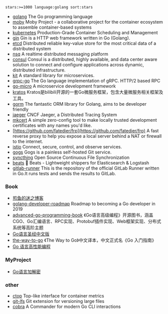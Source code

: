 ```
stars:>=1000 language:golang sort:stars
```
- [golang](https://github.com/golang/go) The Go programming language
- [moby](https://github.com/moby/moby) Moby Project - a collaborative project for the container ecosystem to assemble container-based systems
- [kubernetes](https://github.com/kubernetes/kubernetes) Production-Grade Container Scheduling and Management
- [gin](https://github.com/gin-gonic/gin) Gin is a HTTP web framework written in Go (Golang). 
- [etcd](https://github.com/etcd-io/etcd) Distributed reliable key-value store for the most critical data of a distributed system
- [nsq](https://github.com/nsqio/nsq) A realtime distributed messaging platform 
- [consul](https://github.com/hashicorp/consul) Consul is a distributed, highly available, and data center aware solution to connect and configure applications across dynamic, distributed infrastructure. 
- [kit](https://github.com/go-kit/kit) A standard library for microservices. 
- [grpc-go](https://github.com/grpc/grpc-go) The Go language implementation of gRPC. HTTP/2 based RPC
- [go-micro](https://github.com/micro/go-micro) A microservice development framework
- [kratos](https://github.com/bilibili/kratos) Kratos是bilibili开源的一套Go微服务框架，包含大量微服务相关框架及工具。
- [gorm](https://github.com/jinzhu/gorm) The fantastic ORM library for Golang, aims to be developer friendly
- [jaeger](https://github.com/jaegertracing/jaeger) CNCF Jaeger, a Distributed Tracing System
- [mkcert](https://github.com/FiloSottile/mkcert) A simple zero-config tool to make locally trusted development certificates with any names you'd like.
- [https://github.com/fatedier/frp](https://github.com/fatedier/frp) A fast reverse proxy to help you expose a local server behind a NAT or firewall to the internet.
- [istio](https://github.com/istio/istio) Connect, secure, control, and observe services. 
- [gogs](https://github.com/gogs/gogs) Gogs is a painless self-hosted Git service. 
- [syncthing](https://github.com/syncthing/syncthing) Open Source Continuous File Synchronization
- [beats](https://github.com/elastic/beats) :tropical_fish: Beats - Lightweight shippers for Elasticsearch & Logstash 
- [gitlab-runner](https://gitlab.com/gitlab-org/gitlab-runner) This is the repository of the official GitLab Runner written in Go.It runs tests and sends the results to GitLab.
### Book

- [煎鱼的迷之博客](https://github.com/EDDYCJY/blog)
- [golang-developer-roadmap](https://github.com/Alikhll/golang-developer-roadmap) Roadmap to becoming a Go developer in 2019
- [advanced-go-programming-book](https://github.com/chai2010/advanced-go-programming-book) 《Go语言高级编程》开源图书，涵盖CGO、Go汇编语言、RPC实现、Protobuf插件实现、Web框架实现、分布式系统等高阶主题
- [Go语言圣经中文版](https://github.com/golang-china/gopl-zh)
- [the-way-to-go](https://github.com/unknwon/the-way-to-go_ZH_CN/blob/master/eBook/directory.md) 《The Way to Go》中文译本，中文正式名《Go 入门指南》
- [Go 语言高性能编程](https://github.com/geektutu/high-performance-go)

### MyProject
- [Go语言加解密](https://github.com/hua345/golangEncrypt)
### other
- [ctop](https://github.com/bcicen/ctop) Top-like interface for container metrics 
- [git-lfs](https://github.com/git-lfs/git-lfs) Git extension for versioning large files
- [cobra](https://github.com/spf13/cobra) A Commander for modern Go CLI interactions
